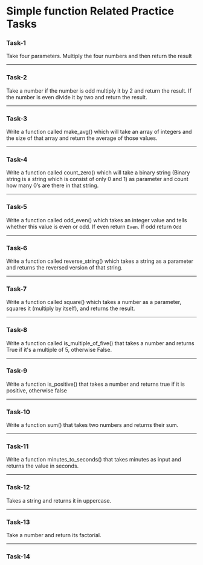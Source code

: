 # Simple function Related Practice Tasks

### Task-1  
Take four parameters. Multiply the four numbers and then return the result 

---

### Task-2
Take a number if the number is odd multiply it by 2 and return the result. If the number is even divide it by two and return the result.

---

### Task-3
Write a function called make_avg() which will take an array of integers and the size of that array and return the average of those values.

---

### Task-4  
Write a function called count_zero() which will take a binary string (Binary string is a string which is consist of only 0 and 1) as parameter and count how many 0’s are there in that string.

---

### Task-5 
Write a function called odd_even() which takes an integer value and tells whether this value is even or odd. If even return `Even`. If odd return `Odd`

---

### Task-6
Write a function called reverse_string() which takes a string as a parameter and returns the reversed version of that string.

---

### Task-7
Write a function called square() which takes a number as a parameter, 
squares it (multiply by itself), and returns the result.

---

### Task-8
Write a function called is_multiple_of_five() that takes a number and 
returns True if it's a multiple of 5, otherwise False.

---

### Task-9
Write a function is_positive() that takes a number and
returns true if it is positive, otherwise false 

---

### Task-10
Write a function sum() that takes two numbers and returns their sum.

---

### Task-11
Write a function minutes_to_seconds() that takes minutes as input and 
returns the value in seconds.

----

### Task-12
Takes a string and returns it in uppercase.

----

### Task-13
Take a number and return its factorial.

---

### Task-14
